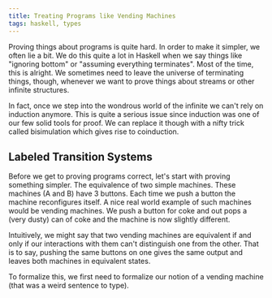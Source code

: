 ```yaml
---
title: Treating Programs like Vending Machines
tags: haskell, types
---
```


Proving things about programs is quite hard. In order to make it
simpler, we often lie a bit. We do this quite a lot in Haskell when we
say things like "ignoring bottom" or "assuming everything
terminates". Most of the time, this is alright. We sometimes need to
leave the universe of terminating things, though, whenever we want to
prove things about streams or other infinite structures.

In fact, once we step into the wondrous world of the infinite we can't
rely on induction anymore. This is quite a serious issue since
induction was one of our few solid tools for proof. We can replace it
though with a nifty trick called bisimulation which gives rise to
coinduction.

## Labeled Transition Systems

Before we get to proving programs correct, let's start with proving
something simpler. The equivalence of two simple machines. These
machines (A and B) have 3 buttons. Each time we push a button the
machine reconfigures itself. A nice real world example of such
machines would be vending machines. We push a button for coke and out
pops a (very dusty) can of coke and the machine is now slightly
different.

Intuitively, we might say that two vending machines are equivalent if
and only if our interactions with them can't distinguish one from the
other. That is to say, pushing the same buttons on one gives the same
output and leaves both machines in equivalent states.

To formalize this, we first need to formalize our notion of a vending
machine (that was a weird sentence to type).

